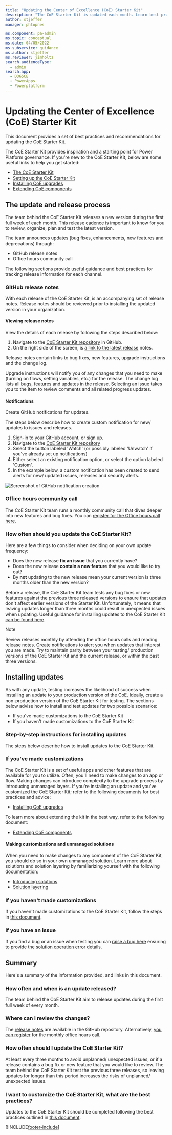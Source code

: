 ```yaml
---
title: "Updating the Center of Excellence (CoE) Starter Kit"
description: "The CoE Starter Kit is updated each month. Learn best practices for managing the update process in your organization"
author: stjeffer
manager: phtopnes

ms.component: pa-admin
ms.topic: conceptual
ms.date: 04/05/2022
ms.subservice: guidance
ms.author: stjeffer
ms.reviewer: jimholtz
search.audienceType: 
  - admin
search.app: 
  - D365CE
  - PowerApps
  - Powerplatform
---
```


# Updating the Center of Excellence (CoE) Starter Kit

This document provides a set of best practices and recommendations for updating the CoE Starter Kit.

The CoE Starter Kit provides inspiration and a starting point for Power Platform governance. If you're new to the CoE Starter Kit, below are some useful links to help you get started:

- [The CoE Starter Kit](power-platform/guidance/coe/starter-kit)
- [Setting up the CoE Starter Kit](/power-platform/guidance/coe/setup)
- [Installing CoE upgrades](power-platform/guidance/coe/after-setup)
- [Extending CoE components](power-platform/guidance/coe/extending-components)

## The update and release process

The team behind the CoE Starter Kit releases a new version during the first full week of each month.  This release cadence is important to know for you to review, organize, plan and test the latest version.

The team announces updates (bug fixes, enhancements, new features and deprecations) through:

- GitHub release notes
- Office hours community call

The following sections provide useful guidance and best practices for tracking release information for each channel.

### GitHub release notes

With each release of the CoE Starter Kit, is an accompanying set of release notes. Release notes should be reviewed prior to installing the updated version in your organization.

#### Viewing release notes

View the details of each release by following the steps described below:

1. Navigate to the [CoE Starter Kit repository](https://github.com/microsoft/coe-starter-kit) in GitHub.
1. On the right side of the screen, is [a link to the latest release](https://github.com/microsoft/coe-starter-kit/releases) notes.

Release notes contain links to bug fixes, new features, upgrade instructions and the change log.

Upgrade instructions will notify you of any changes that you need to make (turning on flows, setting variables, etc.) for the release.
The change log lists all bugs, features and updates in the release. Selecting an issue takes you to the item to review comments and all related progress updates.

#### Notifications

Create GitHub notifications for updates. 

The steps below describe how to create custom notification for new/ updates to issues and releases.

1. Sign-in to your GitHub account, or sign up.
1. Navigate to the [CoE Starter Kit repository](https://github.com/microsoft/coe-starter-kit)
1. Select the button labeled 'Watch' (or possibly labeled 'Unwatch' if you've already set up notifications)
1. Either select an existing notification option, or select the option labeled 'Custom'.
1. In the example below, a custom notification has been created to send alerts for new/ updated issues, releases and security alerts.

![Screenshot of GitHub notification creation](media/coe-starter-kit-notifications.png)

### Office hours community call

The CoE Starter Kit team runs a monthly community call that dives deeper into new features and bug fixes. You can [register for the Office hours call here](https://aka.ms/coeofficehours).

### How often should you update the CoE Starter Kit?

Here are a few things to consider when deciding on your own update frequency:

- Does the new release **fix an issue** that you currently have?
- Does the new release **contain a new feature** that you would like to try out?
- By **not** updating to the new release mean your current version is three months older than the new version?

Before a release, the CoE Starter Kit team tests any bug fixes or new features against the previous three released versions to ensure that updates don't affect earlier versions of the Starter Kit.  Unfortunately, it means that leaving updates longer than three months could result in unexpected issues when updating.  Useful guidance for installing updates to the CoE Starter Kit [can be found here](power-platform/guidance/coe/after-setup).

>[!NOTE]
>Review releases monthly by attending the office hours calls and reading release notes. Create notifications to alert you when updates that interest you are made. Try to maintain parity between your testing/ production versions of the CoE Starter Kit and the current release, or within the past three versions.

## Installing updates

As with any update, testing increases the likelihood of success when installing an update to your production version of the CoE.
Ideally, create a non-production version of the CoE Starter Kit for testing.  The sections below advise how to install and test updates for two possible scenarios:

- If you've made customizations to the CoE Starter Kit
- If you haven't made customizations to the CoE Starter Kit

### Step-by-step instructions for installing updates

The steps below describe how to install updates to the CoE Starter Kit.

### If you've made customizations

The CoE Starter Kit is a set of useful apps and other features that are available for you to utilize. Often, you'll need to make changes to an app or flow.  Making changes can introduce complexity to the upgrade process by introducing unmanaged layers.  If you're installing an update and you've customized the CoE Starter Kit; refer to the following documents for best practices and advice:

- [Installing CoE upgrades](power-platform/guidance/coe/after-setup)

To learn more about extending the kit in the best way, refer to the following document:

- [Extending CoE components](power-platform/guidance/coe/extending-components)

#### Making customizations and unmanaged solutions

When you need to make changes to any component of the CoE Starter Kit, you should do so in your own unmanaged solution. Learn more about solutions and solution layering by familiarizing yourself with the following documentation:

- [Introducing solutions](powerapps/developer/common-data-service/introduction-solutions)
- [Solution layering](power-platform/alm/solution-layers-alm)

### If you haven't made customizations

If you haven't made customizations to the CoE Starter Kit, follow the steps in [this document](power-platform/guidance/coe/after-setup).

### If you have an issue

If you find a bug or an issue when testing you can [raise a bug here](https://github.com/microsoft/coe-starter-kit/issues/new?assignees=Jenefer-Monroe&labels=coe-starter-kit%2Cbug&template=1-coe-starter-kit-bug.yml&title=%5BCoE+Starter+Kit+-+BUG%5D+ISSUE+TITLE) ensuring to provide the [solution operation error](powerapps/maker/data-platform/solution-history#view-solution-operation-error-details) details.

## Summary

Here's a summary of the information provided, and links in this document.

### How often and when is an update released?

The team behind the CoE Starter Kit aim to release updates during the first full week of every month.

### Where can I review the changes?

The [release notes](https://github.com/microsoft/coe-starter-kit/releases) are available in the GitHub repository. Alternatively, [you can register](https://aka.ms/coeofficehours) for the monthly office hours call.

### How often should I update the CoE Starter Kit?

At least every three months to avoid unplanned/ unexpected issues, or if a release contains a bug fix or new feature that you would like to review. The team behind the CoE Starter Kit test the previous three releases, so leaving updates for longer than this period increases the risks of unplanned/ unexpected issues.

### I want to customize the CoE Starter Kit, what are the best practices?

Updates to the CoE Starter Kit should be completed following the best practices outlined in [this document](power-platform/guidance/coe/extending-components).

[!INCLUDE[footer-include](../../includes/footer-banner.md)]